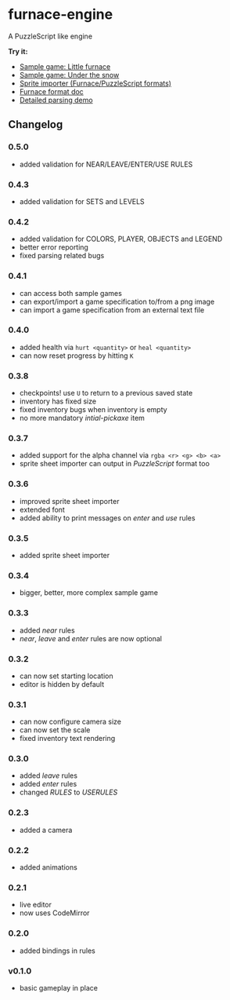 furnace-engine
==============

A PuzzleScript like engine

**Try it:**

* [Sample game: Little furnace](http://madflame991.github.io/furnace-engine/src/index.html?sample=little-furnace)
* [Sample game: Under the snow](http://madflame991.github.io/furnace-engine/src/index.html?sample=under-the-snow)
* [Sprite importer (Furnace/PuzzleScript formats)](http://madflame991.github.io/furnace-engine/src/conv.html)
* [Furnace format doc](https://github.com/madflame991/furnace-engine/tree/master/doc/SPEC.md)
* [Detailed parsing demo](http://madflame991.github.io/furnace-engine/src/parser.html)

Changelog
---------

### 0.5.0
 + added validation for NEAR/LEAVE/ENTER/USE RULES

### 0.4.3
 + added validation for SETS and LEVELS

### 0.4.2
 + added validation for COLORS, PLAYER, OBJECTS and LEGEND
 + better error reporting
 + fixed parsing related bugs

### 0.4.1
 + can access both sample games
 + can export/import a game specification to/from a png image
 + can import a game specification from an external text file

### 0.4.0
 + added health via `hurt <quantity>` or `heal <quantity>`
 + can now reset progress by hitting `K`

### 0.3.8
 + checkpoints! use `U` to return to a previous saved state
 + inventory has fixed size
 + fixed inventory bugs when inventory is empty
 + no more mandatory *intial-pickaxe* item

### 0.3.7
 + added support for the alpha channel via `rgba <r> <g> <b> <a>`
 + sprite sheet importer can output in *PuzzleScript* format too

### 0.3.6
 + improved sprite sheet importer
 + extended font
 + added ability to print messages on *enter* and *use* rules

### 0.3.5
 + added sprite sheet importer

### 0.3.4
 + bigger, better, more complex sample game

### 0.3.3
 + added *near* rules
 + *near*, *leave* and *enter* rules are now optional

### 0.3.2
 + can now set starting location
 + editor is hidden by default

### 0.3.1
 + can now configure camera size
 + can now set the scale
 + fixed inventory text rendering

### 0.3.0
 + added *leave* rules
 + added *enter* rules
 + changed *RULES* to *USERULES*

### 0.2.3
 + added a camera

### 0.2.2
 + added animations

### 0.2.1
 + live editor
 + now uses CodeMirror

### 0.2.0
 + added bindings in rules

### v0.1.0
 + basic gameplay in place